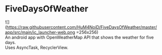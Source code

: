 # FiveDaysOfWeather
![](https://raw.githubusercontent.com/HuM4NoiD/FiveDaysOfWeather/master/app/src/main/ic_launcher-web.png =256x256) <br/>
An android app with OpenWeatherMap API that shows the weather for five days.<br/>
Uses AsyncTask, RecyclerView.
